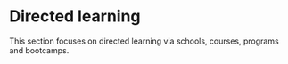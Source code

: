 # Directed learning


This section focuses on directed learning via schools, courses, programs and bootcamps.
